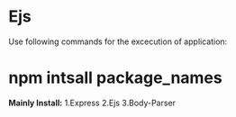 # Ejs
Use following commands for the excecution of application:
# npm intsall package_names
**Mainly Install:**
1.Express
2.Ejs
3.Body-Parser
